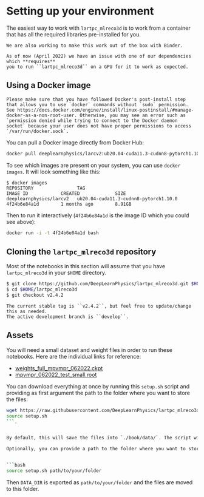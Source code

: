 # Setting up your environment

The easiest way to work with `lartpc_mlreco3d` is to work from a container that has
all the required libraries pre-installed for you.

```{note}
We are also working to make this work out of the box with Binder.
```

```{warning}
As of now (April 2022) we have an issue with one of our dependencies which **requires**
you to run ``lartpc_mlreco3d`` on a GPU for it to work as expected.
```

## Using a Docker image

```{warning}
Please make sure that you have followed Docker's post-install step that allows you to use `docker` commands without `sudo` permission. See https://docs.docker.com/engine/install/linux-postinstall/#manage-docker-as-a-non-root-user. Otherwise, you may see an error such as `permission denied while trying to connect to the Docker daemon socket` because your user does not have proper permissions to access `/var/run/docker.sock`.
```

You can pull a Docker image directly from Docker Hub:

```bash
docker pull deeplearnphysics/larcv2:ub20.04-cuda11.3-cudnn8-pytorch1.10.0-extra
```

To see which images are present on your system, you can use `docker images`. It will look something like this:

```
$ docker images
REPOSITORY                TAG                                     IMAGE ID            CREATED             SIZE
deeplearnphysics/larcv2   ub20.04-cuda11.3-cudnn8-pytorch1.10.0   4f24b6e84a1d        1 months ago        8.91GB
```

Then to run it interactively (`4f24b6e84a1d` is the image ID which you could see above):

```bash
docker run -i -t 4f24b6e84a1d bash
```

## Cloning the `lartpc_mlreco3d` repository
Most of the notebooks in this section will assume that you have `lartpc_mlreco3d` in your `$HOME` directory.

```bash
$ git clone https://github.com/DeepLearnPhysics/lartpc_mlreco3d.git $HOME/lartpc_mlreco3d
$ cd $HOME/lartpc_mlreco3d
$ git checkout v2.4.2
```

```{note}
The current stable tag is ``v2.4.2``, but feel free to update/change this as needed.
The active development branch is ``develop``.
```

## Assets
You will need a small dataset and weight files in order to run these notebooks. Here are the individual links for reference:
* [weights_full_mpvmpr_062022.ckpt](https://drive.google.com/file/d/1ZqCMHZBuBQpQYWRBuUv7dDFLvIhtHIwO/view?usp=sharing)
* [mpvmpr_062022_test_small.root](https://drive.google.com/file/d/1cO0eIXBtD8W6e6MaofT4K8w6KcAFiw5Y/view?usp=sharing)

You can download everything at once by running this `setup.sh` script and providing as first argument the path
to the folder where you want to store the files:

```bash
wget https://raw.githubusercontent.com/DeepLearnPhysics/lartpc_mlreco3d_tutorials/master/setup.sh
source setup.sh
```.


By default, this will save the files into `./book/data/`. The script will also export the environment variable `DATA_DIR` for future reference in the tutorials.

Optionally, you can provide a path to the folder where you want to store the files:


```bash
source setup.sh path/to/your/folder
```

Then `DATA_DIR` is exported as `path/to/your/folder` and the files are moved to this folder.
